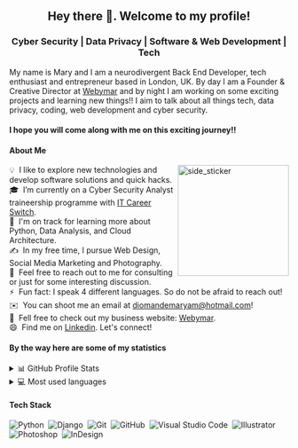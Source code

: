 <h2 align="center">Hey there 👋. Welcome to my profile! </h2>

<h3 align="center">Cyber Security | Data Privacy | Software & Web Development | Tech </h3>

My name is Mary and I am a neurodivergent Back End Developer, tech enthusiast and entrepreneur based in London, UK. By day I am a Founder & Creative Director at [Webymar](https://www.webymar.com/) and by night I am working on some exciting projects and learning new things!! I aim to talk about all things tech, data privacy, coding, web development and cyber security.

<h4>I hope you will come along with me on this exciting journey!!

<h4>About Me</h4>

<img align="right" width=200px height=200px alt="side_sticker" src="https://media.giphy.com/media/TEnXkcsHrP4YedChhA/giphy.gif"/>

💡 &nbsp;I like to explore new technologies and develop software solutions and quick hacks.\
🎓 &nbsp;I’m currently on a Cyber Security Analyst traineership programme with [IT Career Switch](https://www.linkedin.com/company/it-career-switch/mycompany/).\
🌱 &nbsp;I'm on track for learning more about Python, Data Analysis, and Cloud Architecture.\
✍️ &nbsp;In my free time, I pursue Web Design, Social Media Marketing and Photography.\
💬 &nbsp;Feel free to reach out to me for consulting or just for some interesting discussion.\
⚡ &nbsp;Fun fact: I speak 4 different languages. So do not be afraid to reach out!\
✉️ &nbsp;You can shoot me an email at diomandemaryam@hotmail.com!\
📄 &nbsp;Fell free to check out my business website: [Webymar](https://www.webymar.com/).\
😄 &nbsp;Find me on [Linkedin](https://www.linkedin.com/in/maryamdiomande/). Let's connect!

<h4>By the way here are some of my statistics</h4>

<details>
  <summary>📊 GitHub Profile Stats</summary>
  <br/>
  <a href="https://github.com/DXMary/github-readme-stats"><img alt="Mary's Github Stats" src="https://github-readme-stats.vercel.app/api?username=DXMary&show_icons=true&theme=github_dark&count_private=true&hide=" /></a>
</details>

<details> 
  <summary>💻 Most used languages</summary>
  <br/>
  <a href="https://github.com/DXMary/github-readme-stats"><img alt="Mary's Top Languages" src="https://github-readme-stats.vercel.app/api/top-langs/?username=DXMary&langs_count=10&theme=github_dark&layout=compact#" /></a>
  <br/>
  <b>Note:</b> This chart is only a metric of which languages my public code on GitHub consists of and does not reflect my experience or skill level.
</details>

<h4>Tech Stack</h4>

![Python](https://img.shields.io/badge/-Python-05122A?style=flat&logo=python)&nbsp;
![Django](https://img.shields.io/badge/-Django-05122A?style=flat&logo=django&logoColor=092E20)&nbsp;
![Git](https://img.shields.io/badge/-Git-05122A?style=flat&logo=git)&nbsp;
![GitHub](https://img.shields.io/badge/-GitHub-05122A?style=flat&logo=github)&nbsp;
![Visual Studio Code](https://img.shields.io/badge/-Visual%20Studio%20Code-05122A?style=flat&logo=visual-studio-code&logoColor=007ACC)&nbsp;
![Illustrator](https://img.shields.io/badge/-Illustrator-05122A?style=flat&logo=adobe-illustrator)&nbsp;
![Photoshop](https://img.shields.io/badge/-Photoshop-05122A?style=flat&logo=adobe-photoshop)&nbsp;
![InDesign](https://img.shields.io/badge/-InDesign-05122A?style=flat&logo=adobe-indesign)

